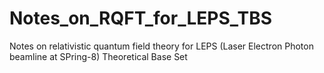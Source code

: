 # Notes_on_RQFT_for_LEPS_TBS
Notes on relativistic quantum field theory for LEPS (Laser Electron Photon beamline at SPring-8) Theoretical Base Set

